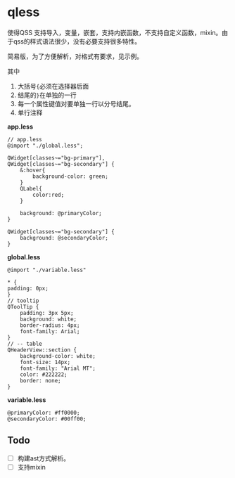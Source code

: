 # qless
使得QSS 支持导入，变量，嵌套，支持内嵌函数，不支持自定义函数，mixin。由于qss的样式语法很少，没有必要支持很多特性。

简易版，为了方便解析，对格式有要求，见示例。

其中

1. 大括号`{`必须在选择器后面
2. 结尾的`}`在单独的一行
3. 每一个属性键值对要单独一行以分号结尾。
4. 单行注释

**app.less**

```
// app.less
@import "./global.less";

QWidget[classes~="bg-primary"],
QWidget[classes~="bg-secondary"] {
    &:hover{
        background-color: green;
    }
    QLabel{
        color:red;
    }

    background: @primaryColor;
}

QWidget[classes~="bg-secondary"] {
    background: @secondaryColor;
}
```

**global.less**

```
@import "./variable.less"

* {
padding: 0px;
}
// tooltip
QToolTip {
    padding: 3px 5px;
    background: white;
    border-radius: 4px;
    font-family: Arial;
}
// -- table
QHeaderView::section {
    background-color: white;
    font-size: 14px;
    font-family: "Arial MT";
    color: #222222;
    border: none;
}
```

**variable.less**

```
@primaryColor: #ff0000;
@secondaryColor: #00ff00;
```

## Todo

- [ ] 构建ast方式解析。
- [ ] 支持mixin
